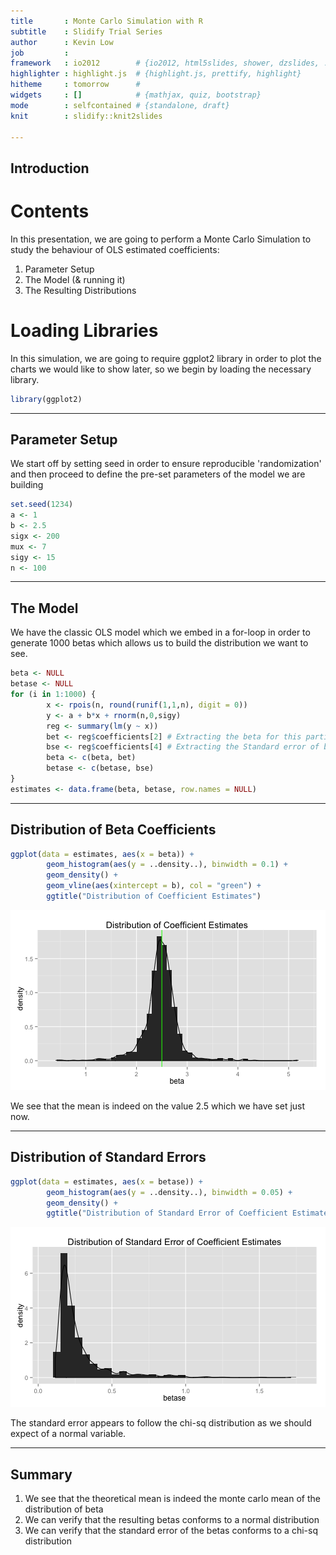 ```yaml
---
title       : Monte Carlo Simulation with R
subtitle    : Slidify Trial Series
author      : Kevin Low
job         : 
framework   : io2012        # {io2012, html5slides, shower, dzslides, ...}
highlighter : highlight.js  # {highlight.js, prettify, highlight}
hitheme     : tomorrow      # 
widgets     : []            # {mathjax, quiz, bootstrap}
mode        : selfcontained # {standalone, draft}
knit        : slidify::knit2slides

---
```

## Introduction

# Contents

In this presentation, we are going to perform a Monte Carlo Simulation to study the behaviour of OLS estimated coefficients:

1. Parameter Setup
2. The Model (& running it)
3. The Resulting Distributions

# Loading Libraries

In this simulation, we are going to require ggplot2 library in order to plot the charts we would like to show later, so we begin by loading the necessary library.


```r
library(ggplot2)
```


---

## Parameter Setup

We start off by setting seed in order to ensure reproducible 'randomization' and then proceed to define the pre-set parameters of the model we are building


```r
set.seed(1234)
a <- 1
b <- 2.5
sigx <- 200
mux <- 7
sigy <- 15
n <- 100
```


---

## The Model

We have the classic OLS model which we embed in a for-loop in order to generate 1000 betas which allows us to build the distribution we want to see.


```r
beta <- NULL
betase <- NULL
for (i in 1:1000) {
        x <- rpois(n, round(runif(1,1,n), digit = 0))
        y <- a + b*x + rnorm(n,0,sigy)
        reg <- summary(lm(y ~ x))
        bet <- reg$coefficients[2] # Extracting the beta for this particular regression
        bse <- reg$coefficients[4] # Extracting the Standard error of beta
        beta <- c(beta, bet)
        betase <- c(betase, bse)
}
estimates <- data.frame(beta, betase, row.names = NULL)
```

---

## Distribution of Beta Coefficients


```r
ggplot(data = estimates, aes(x = beta)) + 
        geom_histogram(aes(y = ..density..), binwidth = 0.1) + 
        geom_density() + 
        geom_vline(aes(xintercept = b), col = "green") + 
        ggtitle("Distribution of Coefficient Estimates")
```

![plot of chunk coeffcharts](assets/fig/coeffcharts.png) 

We see that the mean is indeed on the value 2.5 which we have set just now.

---

## Distribution of Standard Errors


```r
ggplot(data = estimates, aes(x = betase)) + 
        geom_histogram(aes(y = ..density..), binwidth = 0.05) + 
        geom_density() + 
        ggtitle("Distribution of Standard Error of Coefficient Estimates")
```

![plot of chunk secharts](assets/fig/secharts.png) 

The standard error appears to follow the chi-sq distribution as we should expect of a normal variable.

---
## Summary

1. We see that the theoretical mean is indeed the monte carlo mean of the distribution of beta
2. We can verify that the resulting betas conforms to a normal distribution
3. We can verify that the standard error of the betas conforms to a chi-sq distribution

